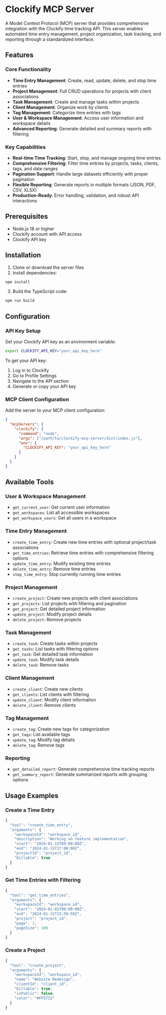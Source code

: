 # Clockify MCP Server

A Model Context Protocol (MCP) server that provides comprehensive integration with the Clockify time tracking API. This server enables automated time entry management, project organization, task tracking, and reporting through a standardized interface.

## Features

### Core Functionality
- **Time Entry Management**: Create, read, update, delete, and stop time entries
- **Project Management**: Full CRUD operations for projects with client associations
- **Task Management**: Create and manage tasks within projects
- **Client Management**: Organize work by clients
- **Tag Management**: Categorize time entries with tags
- **User & Workspace Management**: Access user information and workspace details
- **Advanced Reporting**: Generate detailed and summary reports with filtering

### Key Capabilities
- **Real-time Time Tracking**: Start, stop, and manage ongoing time entries
- **Comprehensive Filtering**: Filter time entries by projects, tasks, clients, tags, and date ranges
- **Pagination Support**: Handle large datasets efficiently with proper pagination
- **Flexible Reporting**: Generate reports in multiple formats (JSON, PDF, CSV, XLSX)
- **Production-Ready**: Error handling, validation, and robust API interactions

## Prerequisites

- Node.js 18 or higher
- Clockify account with API access
- Clockify API key

## Installation

1. Clone or download the server files
2. Install dependencies:
```bash
npm install
```

3. Build the TypeScript code:
```bash
npm run build
```

## Configuration

### API Key Setup
Set your Clockify API key as an environment variable:

```bash
export CLOCKIFY_API_KEY="your_api_key_here"
```

To get your API key:
1. Log in to Clockify
2. Go to Profile Settings
3. Navigate to the API section
4. Generate or copy your API key

### MCP Client Configuration

Add the server to your MCP client configuration:

```json
{
  "mcpServers": {
    "clockify": {
      "command": "node",
      "args": ["/path/to/clockify-mcp-server/dist/index.js"],
      "env": {
        "CLOCKIFY_API_KEY": "your_api_key_here"
      }
    }
  }
}
```

## Available Tools

### User & Workspace Management
- `get_current_user`: Get current user information
- `get_workspaces`: List all accessible workspaces
- `get_workspace_users`: Get all users in a workspace

### Time Entry Management
- `create_time_entry`: Create new time entries with optional project/task associations
- `get_time_entries`: Retrieve time entries with comprehensive filtering options
- `update_time_entry`: Modify existing time entries
- `delete_time_entry`: Remove time entries
- `stop_time_entry`: Stop currently running time entries

### Project Management
- `create_project`: Create new projects with client associations
- `get_projects`: List projects with filtering and pagination
- `get_project`: Get detailed project information
- `update_project`: Modify project details
- `delete_project`: Remove projects

### Task Management
- `create_task`: Create tasks within projects
- `get_tasks`: List tasks with filtering options
- `get_task`: Get detailed task information
- `update_task`: Modify task details
- `delete_task`: Remove tasks

### Client Management
- `create_client`: Create new clients
- `get_clients`: List clients with filtering
- `update_client`: Modify client information
- `delete_client`: Remove clients

### Tag Management
- `create_tag`: Create new tags for categorization
- `get_tags`: List available tags
- `update_tag`: Modify tag details
- `delete_tag`: Remove tags

### Reporting
- `get_detailed_report`: Generate comprehensive time tracking reports
- `get_summary_report`: Generate summarized reports with grouping options

## Usage Examples

### Create a Time Entry
```javascript
{
  "tool": "create_time_entry",
  "arguments": {
    "workspaceId": "workspace_id",
    "description": "Working on feature implementation",
    "start": "2024-01-15T09:00:00Z",
    "end": "2024-01-15T17:00:00Z",
    "projectId": "project_id",
    "billable": true
  }
}
```

### Get Time Entries with Filtering
```javascript
{
  "tool": "get_time_entries",
  "arguments": {
    "workspaceId": "workspace_id",
    "start": "2024-01-01T00:00:00Z",
    "end": "2024-01-31T23:59:59Z",
    "project": "project_id",
    "page": 1,
    "pageSize": 100
  }
}
```

### Create a Project
```javascript
{
  "tool": "create_project",
  "arguments": {
    "workspaceId": "workspace_id",
    "name": "Website Redesign",
    "clientId": "client_id",
    "billable": true,
    "isPublic": false,
    "color": "#FF5722"
  }
}
```
